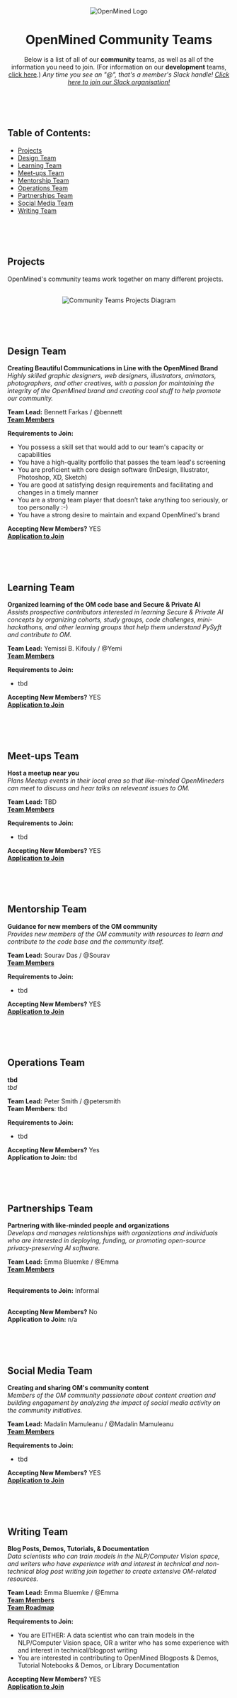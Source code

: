 <div align="center">
  <img alt="OpenMined Logo" src="/images/logo.png">
  <h1><strong>OpenMined Community Teams</strong></h1>
  <p>Below is a list of all of our <strong>community</strong> teams, as well as all of the information you need to join. (For information on our <strong>development</strong> teams, <a href="Development-Teams.md">click here</a>.) <em>Any time you see an "@", that's a member's Slack handle! <a href="https://slack.openmined.org">Click here to join our Slack organisation!</a></em>
    </p></div>
    
<br><br><br>

## Table of Contents:
- [Projects](#projects)
- [Design Team](#design-team)
- [Learning Team](#learning-team)
- [Meet-ups Team](#meet-ups-team)
- [Mentorship Team](#mentorship-team)
- [Operations Team](#operations-team)
- [Partnerships Team](#partnerships-team)
- [Social Media Team](#social-media-team)
- [Writing Team](#writing-team)

<br><br><br>

## Projects
OpenMined's community teams work together on many different projects.<br><br>

<div align="center">
    <img alt="Community Teams Projects Diagram" src="/images/com-proj-diagram.png">
</div>

<br><br><br>

## Design Team
**Creating Beautiful Communications in Line with the OpenMined Brand**<br>
*Highly skilled graphic designers, web designers, illustrators, animators, photographers, and other creatives, with a passion for maintaining the integrity of the OpenMined brand and creating cool stuff to help promote our community.*

**Team Lead:**  Bennett Farkas  /  @bennett <br>
[**Team Members**](https://github.com/orgs/OpenMined/teams/design/members)

**Requirements to Join:**
- You possess a skill set that would add to our team's capacity or capabilities
- You have a high-quality portfolio that passes the team lead's screening
- You are proficient with core design software (InDesign, Illustrator, Photoshop, XD, Sketch)
- You are good at satisfying design requirements and facilitating and changes in a timely manner
- You are a strong team player that doesn’t take anything too seriously, or too personally :-)
- You have a strong desire to maintain and expand OpenMined's brand

**Accepting New Members?** YES<br>
[**Application to Join**](https://forms.gle/MEJBEU1P1PfCTN3D8)

<br><br><br>

## Learning Team
**Organized learning of the OM code base and Secure & Private AI**<br>
*Assists prospective contributors interested in learning Secure & Private AI concepts by organizing cohorts, study groups, code challenges, mini-hackathons, and other learning groups that help them understand PySyft and contribute to OM.*<br>

**Team Lead:** Yemissi B. Kifouly  /  @Yemi<br>
[**Team Members**](https://github.com/orgs/OpenMined/teams/learning/members)

**Requirements to Join:**
- tbd

**Accepting New Members?** YES<br>
[**Application to Join**](https://docs.google.com/forms/d/e/1FAIpQLSelt05UbqIivQOoddG7fk17tZQJgNd2Km7hAQaTa0vZEFsoxA/viewform)

<br><br><br>

## Meet-ups Team
**Host a meetup near you**<br>
*Plans Meetup events in their local area so that like-minded OpenMineders can meet to discuss and hear talks on releveant issues to OM.*<br>

**Team Lead:**  TBD<br>
[**Team Members**](https://github.com/orgs/OpenMined/teams/meetups)<br>

**Requirements to Join:**
- tbd

**Accepting New Members?** YES<br>
[**Application to Join**](https://forms.gle/Bzm7SxLs3xBsgwiZ9)

<br><br><br>

## Mentorship Team
**Guidance for new members of the OM community**<br>
*Provides new members of the OM community with resources to learn and contribute to the code base and the community itself.*<br>

**Team Lead:**  Sourav Das  /  @Sourav<br>
[**Team Members**](https://github.com/orgs/OpenMined/teams/mentorship/members)<br>

**Requirements to Join:**
- tbd

**Accepting New Members?** YES<br>
[**Application to Join**](https://forms.gle/WRp4r5GU4QbraPH3A)

<br><br><br>

## Operations Team
**tbd**<br>
*tbd*<br>

**Team Lead:**  Peter Smith  /  @petersmith <br>
**Team Members**: tbd<br>

**Requirements to Join:**
- tbd

**Accepting New Members?** Yes<br>
**Application to Join:** tbd

<br><br><br>

## Partnerships Team
**Partnering with like-minded people and organizations**<br>
*Develops and manages relationships with organizations and individuals who are interested in deploying, funding, or promoting open-source privacy-preserving AI software.*<br>

**Team Lead:**  Emma Bluemke  /  @Emma <br>
[**Team Members**](https://github.com/orgs/OpenMined/teams/partnerships/members)<br><br>

**Requirements to Join:**  Informal<br><br>

**Accepting New Members?** No<br>
**Application to Join:** n/a <br>

<br><br><br>

## Social Media Team
**Creating and sharing OM's community content**<br>
*Members of the OM community passionate about content creation and building engagement by analyzing the impact of social media activity on the community initiatives.*<br>

**Team Lead:**  Madalin Mamuleanu  /  @Madalin Mamuleanu<br>
[**Team Members**](https://github.com/orgs/OpenMined/teams/social-media/members)<br>

**Requirements to Join:**
- tbd

**Accepting New Members?** YES<br>
[**Application to Join**](https://forms.gle/TLyc8FYVmthsmkV66)

<br><br><br>

## Writing Team
**Blog Posts, Demos, Tutorials, & Documentation**<br>
*Data scientists who can train models in the NLP/Computer Vision space, and writers who have experience with and interest in technical and non-technical blog post writing join together to create extensive OM-related resources.*

**Team Lead:**  Emma Bluemke  /  @Emma <br>
[**Team Members**](https://github.com/orgs/OpenMined/teams/writing/members)<br>
[**Team Roadmap**](https://github.com/OpenMined/Roadmap/tree/master/writing_team)<br>

**Requirements to Join:**
- You are EITHER: A data scientist who can train models in the NLP/Computer Vision space, OR a writer who has some experience with and interest in technical/blogpost writing
- You are interested in contributing to OpenMined Blogposts & Demos, Tutorial Notebooks & Demos, or Library Documentation

**Accepting New Members?** YES<br>
[**Application to Join**](https://forms.gle/URTqQEENRQr6RHFL8)
